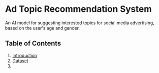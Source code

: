 # Ad Topic Recommendation System
 An AI model for suggesting interested topics for social media advertising, based on the user's age and gender.

## Table of Contents
1. [Introduction](#introduction)
2. [Dataset](#dataset)
3. 